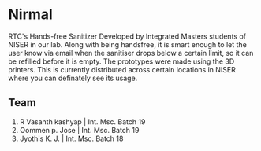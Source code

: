 # Nirmal
RTC's Hands-free Sanitizer
Developed by Integrated Masters students of NISER in our lab. Along with being handsfree, it is smart enough to let the user know via email when the sanitiser drops below a certain limit, so it can be refilled before it is empty. The prototypes were made using the 3D printers.
This is currently distributed across certain locations in NISER where you can definately see its usage.

## Team
1. R Vasanth kashyap | Int. Msc. Batch 19
2. Oommen p. Jose | Int. Msc. Batch 19
3. Jyothis K. J. | Int. Msc. Batch 18
